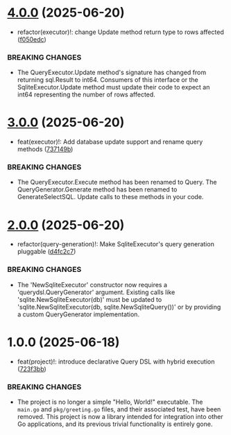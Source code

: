 # [4.0.0](https://github.com/asaidimu/querydsl/compare/v3.0.0...v4.0.0) (2025-06-20)


* refactor(executor)!: change Update method return type to rows affected ([f050edc](https://github.com/asaidimu/querydsl/commit/f050edc24220a8e7dfdcbc6fef0b559409bb05f3))


### BREAKING CHANGES

* The QueryExecutor.Update method's signature has changed
from returning sql.Result to int64. Consumers of this interface or the
SqliteExecutor.Update method must update their code to expect an int64
representing the number of rows affected.

# [3.0.0](https://github.com/asaidimu/querydsl/compare/v2.0.0...v3.0.0) (2025-06-20)


* feat(executor)!: Add database update support and rename query methods ([737149b](https://github.com/asaidimu/querydsl/commit/737149b688b98e67c04f49178aa16467847ea5e4))


### BREAKING CHANGES

* The QueryExecutor.Execute method has been renamed to Query.
The QueryGenerator.Generate method has been renamed to GenerateSelectSQL.
Update calls to these methods in your code.

# [2.0.0](https://github.com/asaidimu/querydsl/compare/v1.0.0...v2.0.0) (2025-06-20)


* refactor(query-generation)!: Make SqliteExecutor's query generation pluggable ([d4fc2c7](https://github.com/asaidimu/querydsl/commit/d4fc2c7fa41c343a7b0684ddfe431edce91f6811))


### BREAKING CHANGES

* The 'NewSqliteExecutor' constructor now requires a
'querydsl.QueryGenerator' argument. Existing calls like
'sqlite.NewSqliteExecutor(db)' must be updated to
'sqlite.NewSqliteExecutor(db, sqlite.NewSqliteQuery())' or by providing a
custom QueryGenerator implementation.

# 1.0.0 (2025-06-18)


* feat(project)!: introduce declarative Query DSL with hybrid execution ([723f3bb](https://github.com/asaidimu/querydsl/commit/723f3bb506837a0fe0d3b8093c43066952441e7d))


### BREAKING CHANGES

* The project is no longer a simple "Hello, World!" executable. The `main.go` and `pkg/greeting.go` files, and their associated test, have been removed. This project is now a library intended for integration into other Go applications, and its previous trivial functionality is entirely gone.
